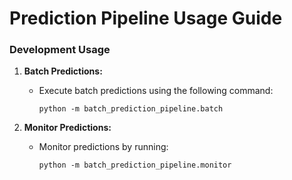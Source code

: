 # Prediction Pipeline Usage Guide
### Development Usage

1. **Batch Predictions:**
    - Execute batch predictions using the following command:
        ```shell
        python -m batch_prediction_pipeline.batch
        ```

2. **Monitor Predictions:**
    - Monitor predictions by running:
        ```shell
        python -m batch_prediction_pipeline.monitor
        ```
    